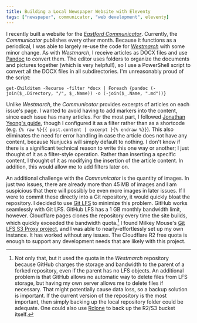 ```yaml
---
title: Building a Local Newspaper Website with Eleventy
tags: ["newspaper", communicator, "web development", eleventy]
---
```

I recently built a website for the *[Eastford Communicator](https://eastford.news)*. Currently, the *Communicator* publishes every other month. Because it functions as a periodical, I was able to largely re-use the code for *[Westmarch](/westmarch/)* with some minor change. As with *Westmarch*, I receive articles as DOCX files and use [Pandoc](https://pandoc.org) to convert them. The editor uses folders to organize the documents and pictures together (which is very helpful!), so I use a PowerShell script to convert all the DOCX files in all subdirectories. I'm unreasonably proud of the script: 

```
get-Childitem -Recurse -filter *docx | Foreach {pandoc (-join($_.Directory, "/", $_.Name)) -o (-join($_.Name, ".md"))}
```

Unlike *Westmarch*, the *Communicator* provides excerpts of articles on each issue's page. I wanted to avoid having to add markers into the content, since each issue has many articles. For the most part, I followed [Jonathan Yeong's guide](https://dev.to/jonathanyeong/excerpts-with-eleventy-4od8), though I configured it as a filter rather than as a shortcode (e.g. `{% raw %}{{ post.content | excerpt }{% endraw %}}`). This also eliminates the need for error handling in case the article does not have any content, because Nunjucks will simply default to nothing. I don't know if there is a significant technical reason to write this one way or another; I just thought of it as a filter-style operation. Rather than inserting a specific content, I thought of it as modifying the insertion of the article content. In addition, this would allow me to add filters later on. 

An additional challenge with the *Communicator* is the quantity of images. In just two issues, there are already more than 45 MB of images and I am suspicious that there will possibly be even more images in later issues. If I were to commit these directly into a Git repository, it would quickly bloat the repository. I decided to use [Git LFS](https://git-lfs.com/) to minimize this problem. GitHub works seamlessly with Git LFS. GitHub LFS has a 1 GB monthly bandwidth limit, however. Cloudflare pages clones the repository every time the site builds, which quickly exceeded the bandwidth quota.[^1] I found Milkey Mouse's [Git LFS S3 Proxy project](https://github.com/milkey-mouse/git-lfs-s3-proxy), and I was able to nearly-effortlessly set up my own instance. It has worked without any issues. The Cloudflare R2 free quota is enough to support any development needs that are likely with this project. 

[^1]: Not only that, but it used the quota in the *Westmarch* repository because GitHub charges the storage and bandwidth to the parent of a forked repository, even if the parent has no LFS objects. An additional problem is that GitHub allows no automatic way to delete files from LFS storage, but having my own server allows me to delete files if necessary. That might potentially cause data loss, so a backup solution is important. If the current version of the repository is the most important, then simply backing up the local repository folder could be adequate. One could also use [Rclone](https://rclone.org/) to back up the R2/S3 bucket itself.